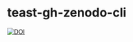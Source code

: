 # teast-gh-zenodo-cli




[![DOI](https://sandbox.zenodo.org/badge/DOI/10.5072/zenodo.1162041.svg)](https://doi.org/10.5072/zenodo.1162041)

